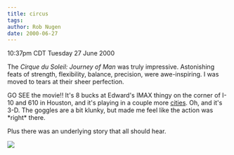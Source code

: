 ```yaml
---
title: circus
tags: 
author: Rob Nugen
date: 2000-06-27
---
```


<title>Cirque du Soleil: Journey of Man</title>
<p class=date>10:37pm CDT Tuesday 27 June 2000</p>

<p>The <em>Cirque du Soleil: Journey of Man</em> was truly impressive.
Astonishing feats of strength, flexibility, balance, precision, were
awe-inspiring.  I was moved to tears at their sheer perfection.

<p>GO SEE the movie!!  It's 8 bucks at Edward's IMAX thingy on the
corner of I-10 and 610 in Houston, and it's playing in a couple more
<a href="http://www.edwardscinemas.com/imax/nowshowing/">cities</a>.
Oh, and it's 3-D.  The goggles are a bit klunky, but made me feel like
the action was *right* there.

<p>Plus there was an underlying story that all should hear.

<p><img src='/images/rob/wL-ROB.gif'>

